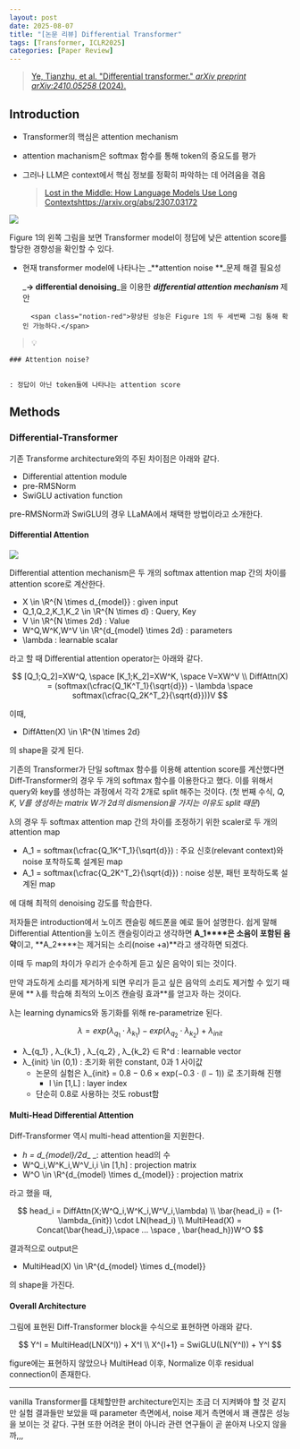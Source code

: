 ```yaml
---
layout: post
date: 2025-08-07
title: "[논문 리뷰] Differential Transformer"
tags: [Transformer, ICLR2025]
categories: [Paper Review]
---
```


> [Ye, Tianzhu, et al. "Differential transformer." ](https://arxiv.org/abs/2410.05258)[_arXiv preprint arXiv:2410.05258_](https://arxiv.org/abs/2410.05258)[ (2024).](https://arxiv.org/abs/2410.05258)



## Introduction

- Transformer의 핵심은 attention mechanism
- attention machanism은 softmax 함수를 통해 token의 중요도를 평가
- 그러나 LLM은 context에서 핵심 정보를 정확히 파악하는 데 어려움을 겪음

	> [Lost in the Middle: How Language Models Use Long Contextshttps://arxiv.org/abs/2307.03172](https://arxiv.org/abs/2307.03172)


![](https://prod-files-secure.s3.us-west-2.amazonaws.com/542b861c-36a8-4051-84e5-8804b6728dba/9083ea56-691a-4752-ae26-47f403431ac8/image.png?X-Amz-Algorithm=AWS4-HMAC-SHA256&X-Amz-Content-Sha256=UNSIGNED-PAYLOAD&X-Amz-Credential=ASIAZI2LB4665STUKTE2%2F20250916%2Fus-west-2%2Fs3%2Faws4_request&X-Amz-Date=20250916T160118Z&X-Amz-Expires=3600&X-Amz-Security-Token=IQoJb3JpZ2luX2VjEBcaCXVzLXdlc3QtMiJIMEYCIQCj6YGGV%2F9BJUX8R%2Fm7%2BV8CWz8U1cq6uriNKm77HseGswIhAM70vELEXD8OAVkyYYGcHUyVY7dloDmRtd%2BsRAFwPGPLKogECJD%2F%2F%2F%2F%2F%2F%2F%2F%2F%2FwEQABoMNjM3NDIzMTgzODA1Igy8ICrvIWmx%2F%2BJWtjMq3AOeYZ4YYVTJD9yNLyUavvgmG%2FK2XG46aePgfgD%2FqcwACPp%2FHwICarmJjl9SRowh6UtW7ry4VsTsDiX9MNWhv52ZZWTdlR9tO11tXHl4yTDmtt4NLQGknhKQa2k1mYWrr7D5oOcvfZTNnnwk3csxNsGxlOoyMVJR5WBgKxREPww%2BQd3aSiPoTKL0Rlklao7liKx2OFNOrFqC2HlVM6qjnGEY9LJGNzLyjJAAUNLLwBxh1PAvBpVAjJnVOvxAkrO9yc3Fvhu1TQ1fv2RUXiZ5PncUn0Ww3WcdtvEm7dh5S83RHmPdeiAW04BHyYhvHprvpQpy3FlxcGx8%2Bo%2BWrppSrYKQku%2F5yNNMBLyt%2FTVpUqSmxvVkmpk4F%2Fcyu8Cc%2BSSYudH905nIoLl2zyPoNWvinZ48ww5A5MT%2Bu48F9uAu7Bz8hVnBh4BGSdcsei%2FdGL8scNvx5lhwLk1OIbBEZ95AzNU9R13WN2O5ru5O5sVxJow8AzetwV6u8ebh7X%2BrmqA8rp5pM2lYuBsDRVTYuQrhwG5l%2BH2PjxqOqXGT37vaWoyT686P3H9sF0E4VZ%2FS3QPSO3RhM0CCnrRzz4X0%2Fi7GSZ6NlLJ%2FqeKFMv8HywJL4tWPy3MqOZ9ih83Umsf39TC76KXGBjqkAeEvsw7NAGFyt0H4Jmj5U93CNhcvmR%2BLEupWXHb2NQ3RPsaizGELSaczn3JLwONi%2FJBYHqtNzyG1ODvfzTCWyYs1L%2BPK38nQlNbOPdoyIy8l1F0nLkOsmBmGYYF5lDUK1BNsDTbPU63KEdCazCgqFzItkfifx0TL8rhAR4E1UKklpxb5FIuzhASLjTFwdTQhZzpenXogCnH73Dmiywe50lvMtZmK&X-Amz-Signature=a172fc1bb761191636c3976d7cc1cfa27ea06c2d7ab169ff8386bc5997be33ce&X-Amz-SignedHeaders=host&x-amz-checksum-mode=ENABLED&x-id=GetObject)


Figure 1의 왼쪽 그림을 보면 Transformer model이 정답에 낮은 attention score를 할당한 경향성을 확인할 수 있다.

- 현재 transformer model에 나타나는 _**attention noise **_문제 해결 필요성

	_**→ differential denoising**_을 이용한 _**differential attention mechanism**_ 제안


		<span class="notion-red">향상된 성능은 Figure 1의 두 세번째 그림 통해 확인 가능하다.</span>


> 💡 


	### Attention noise?


	: 정답이 아닌 token들에 나타나는 attention score



## Methods



### Differential-Transformer


기존 Transforme architecture와의 주된 차이점은 아래와 같다.

- Differential attention module
- pre-RMSNorm
- SwiGLU activation function

pre-RMSNorm과 SwiGLU의 경우 LLaMA에서 채택한 방법이라고 소개한다.



#### Differential Attention


![](https://prod-files-secure.s3.us-west-2.amazonaws.com/542b861c-36a8-4051-84e5-8804b6728dba/116d70b2-1963-4810-9167-f4c7d8a06e8f/image.png?X-Amz-Algorithm=AWS4-HMAC-SHA256&X-Amz-Content-Sha256=UNSIGNED-PAYLOAD&X-Amz-Credential=ASIAZI2LB4665STUKTE2%2F20250916%2Fus-west-2%2Fs3%2Faws4_request&X-Amz-Date=20250916T160118Z&X-Amz-Expires=3600&X-Amz-Security-Token=IQoJb3JpZ2luX2VjEBcaCXVzLXdlc3QtMiJIMEYCIQCj6YGGV%2F9BJUX8R%2Fm7%2BV8CWz8U1cq6uriNKm77HseGswIhAM70vELEXD8OAVkyYYGcHUyVY7dloDmRtd%2BsRAFwPGPLKogECJD%2F%2F%2F%2F%2F%2F%2F%2F%2F%2FwEQABoMNjM3NDIzMTgzODA1Igy8ICrvIWmx%2F%2BJWtjMq3AOeYZ4YYVTJD9yNLyUavvgmG%2FK2XG46aePgfgD%2FqcwACPp%2FHwICarmJjl9SRowh6UtW7ry4VsTsDiX9MNWhv52ZZWTdlR9tO11tXHl4yTDmtt4NLQGknhKQa2k1mYWrr7D5oOcvfZTNnnwk3csxNsGxlOoyMVJR5WBgKxREPww%2BQd3aSiPoTKL0Rlklao7liKx2OFNOrFqC2HlVM6qjnGEY9LJGNzLyjJAAUNLLwBxh1PAvBpVAjJnVOvxAkrO9yc3Fvhu1TQ1fv2RUXiZ5PncUn0Ww3WcdtvEm7dh5S83RHmPdeiAW04BHyYhvHprvpQpy3FlxcGx8%2Bo%2BWrppSrYKQku%2F5yNNMBLyt%2FTVpUqSmxvVkmpk4F%2Fcyu8Cc%2BSSYudH905nIoLl2zyPoNWvinZ48ww5A5MT%2Bu48F9uAu7Bz8hVnBh4BGSdcsei%2FdGL8scNvx5lhwLk1OIbBEZ95AzNU9R13WN2O5ru5O5sVxJow8AzetwV6u8ebh7X%2BrmqA8rp5pM2lYuBsDRVTYuQrhwG5l%2BH2PjxqOqXGT37vaWoyT686P3H9sF0E4VZ%2FS3QPSO3RhM0CCnrRzz4X0%2Fi7GSZ6NlLJ%2FqeKFMv8HywJL4tWPy3MqOZ9ih83Umsf39TC76KXGBjqkAeEvsw7NAGFyt0H4Jmj5U93CNhcvmR%2BLEupWXHb2NQ3RPsaizGELSaczn3JLwONi%2FJBYHqtNzyG1ODvfzTCWyYs1L%2BPK38nQlNbOPdoyIy8l1F0nLkOsmBmGYYF5lDUK1BNsDTbPU63KEdCazCgqFzItkfifx0TL8rhAR4E1UKklpxb5FIuzhASLjTFwdTQhZzpenXogCnH73Dmiywe50lvMtZmK&X-Amz-Signature=a59dc5798f6cf8df9aff6b6f7a735b3b3a43b3cb3e6b42465594d0f378fadd12&X-Amz-SignedHeaders=host&x-amz-checksum-mode=ENABLED&x-id=GetObject)


Differential attention mechanism은 두 개의 softmax attention map 간의 차이를 attention score로 계산한다.

- X \in \R^{N \times d\_{model}} : given input
- Q\_1,Q\_2,K\_1,K\_2 \in \R^{N \times d} : Query, Key
- V \in \R^{N \times 2d} : Value
- W^Q,W^K,W^V \in \R^{d\_{model} \times 2d} : parameters
- \lambda : learnable scalar

라고 할 때 Differential attention operator는 아래와 같다.


$$
[Q_1;Q_2]=XW^Q, \space [K_1;K_2]=XW^K, \space V=XW^V \\
DiffAttn(X) = (softmax(\cfrac{Q_1K^T_1}{\sqrt{d}}) - \lambda \space softmax(\cfrac{Q_2K^T_2}{\sqrt{d}}))V
$$


이때,

- DiffAtten(X) \in \R^{N \times 2d}

의 shape을 갖게 된다.


기존의 Transformer가 단일 softmax 함수를 이용해 attention score를 계산했다면 Diff-Transformer의 경우 두 개의 softmax 함수를 이용한다고 했다. 이를 위해서 query와 key를 생성하는 과정에서 각각 2개로 split 해주는 것이다. <span class="notion-red">(첫 번째 수식, </span><span class="notion-red">_Q, K, V를 생성하는 matrix W가 2d의 dismension을 가지는 이유도 split 때문_</span><span class="notion-red">)</span>


 λ의 경우 두 softmax attention map 간의 차이를 조정하기 위한 scaler로 두 개의 attention map

- A\_1 = softmax(\cfrac{Q\_1K^T\_1}{\sqrt{d}}) : 주요 신호(relevant context)와 noise 포착하도록 설계된 map
- A\_1 = softmax(\cfrac{Q\_2K^T\_2}{\sqrt{d}}) : noise 성분, 패턴 포착하도록 설계된 map 

에 대해 최적의 denoising 강도를 학습한다.


저자들은 introduction에서 노이즈 캔슬링 헤드폰을 예로 들어 설명한다. 쉽게 말해 Differential Attention을 노이즈 캔슬링이라고 생각하면 **A\_1****은 소음이 포함된 음악**이고, **A\_2****는 제거되는 소리(noise +a)**라고 생각하면 되겠다. 


이때 두 map의 차이가 우리가 순수하게 듣고 싶은 음악이 되는 것이다. 


만약 과도하게 소리를 제거하게 되면 우리가 듣고 싶은 음악의 소리도 제거할 수 있기 때문에 ** λ를 학습해 최적의 노이즈 캔슬링 효과**를 얻고자 하는 것이다.


λ는 learning dynamics와 동기화를 위해 re-parametrize 된다.


$$
\lambda = exp(\lambda_{q_1} \cdot \lambda_{k_1}) - exp(\lambda_{q_2} \cdot \lambda_{k_2}) + \lambda_{init}
$$

- λ\_{q\_1} , λ\_{k\_1} , λ\_{q\_2} , λ\_{k\_2} ∈ R^d : learnable vector
- λ\_{init} \in (0,1) : 초기화 위한 constant, 0과 1 사이값
	- 논문의 실험은 λ\_{init} = 0.8 − 0.6 × exp(−0.3 · (l − 1)) 로 초기화해 진행
		- l \in [1,L] : layer index
	- 단순히 0.8로 사용하는 것도 robust함


#### **Multi-Head Differential Attention**


Diff-Transformer 역시 multi-head attention을 지원한다.

- _h = d\_{model}/2d__ _: attention head의 수
- W^Q\_i,W^K\_i,W^V\_i,i \in [1,h] : projection matrix
- W^O \in \R^{d\_{model} \times d\_{model}} : projection matrix

라고 했을 때,


$$
head_i = DiffAttn(X;W^Q_i,W^K_i,W^V_i,\lambda) \\
\bar{head_i} = (1-\lambda_{init}) \cdot LN(head_i) \\
MultiHead(X) = Concat(\bar{head_i},\space ... \space , \bar{head_h})W^O
$$


결과적으로 output은

- MultiHead(X) \in \R^{d\_{model} \times d\_{model}}

의 shape을 가진다.



#### Overall Architecture


그림에 표현된 Diff-Transformer block을 수식으로 표현하면 아래와 같다.


$$
Y^l = MultiHead(LN(X^l)) + X^l \\
X^{l+1} = SwiGLU(LN(Y^l)) + Y^l
$$


figure에는 표현하지 않았으나 MultiHead 이후, Normalize 이후 residual connection이 존재한다.


---


vanilla Transformer를 대체할만한 architecture인지는 조금 더 지켜봐야 할 것 같지만 실험 결과들만 보았을 때 parameter 측면에서, noise 제거 측면에서 꽤 괜찮은 성능을 보이는 것 같다. 구현 또한 어려운 편이 아니라 관련 연구들이 곧 쏟아져 나오지 않을까,,,

